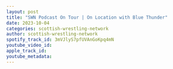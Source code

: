 ```yaml
---
layout: post
title: "SWN Podcast On Tour | On Location with Blue Thunder"
date: 2023-10-04
categories: scottish-wrestling-network
author: scottish-wrestling-network
spotify_track_id: 3mVJlyS7pfUVAnGoKpq4mN
youtube_video_id: 
apple_track_id: 
youtube_metadata: 
---
```

